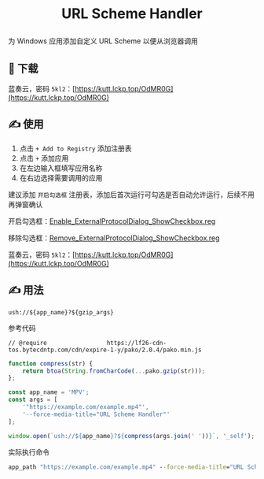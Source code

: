 # <p align="center">URL Scheme Handler<p>

为 Windows 应用添加自定义 URL Scheme 以便从浏览器调用

## 🧱 下载



蓝奏云，密码 `5kl2`：[https://kutt.lckp.top/OdMR0G](https://kutt.lckp.top/OdMR0G)

## ✍️ 使用

1. 点击 `+ Add to Registry` 添加注册表
2. 点击 `+` 添加应用
3. 在左边输入框填写应用名称
4. 在右边选择需要调用的应用



建议添加 `开启勾选框` 注册表，添加后首次运行可勾选是否自动允许运行，后续不用再弹窗确认

开启勾选框：[Enable_ExternalProtocolDialog_ShowCheckbox.reg](https://github.com/LuckyPuppy514/url-scheme-handler/blob/main/reg/Enable_ExternalProtocolDialog_ShowCheckbox.reg)

移除勾选框：[Remove_ExternalProtocolDialog_ShowCheckbox.reg](https://github.com/LuckyPuppy514/url-scheme-handler/blob/main/reg/Remove_ExternalProtocolDialog_ShowCheckbox.reg)

蓝奏云，密码 `5kl2`：[https://kutt.lckp.top/OdMR0G](https://kutt.lckp.top/OdMR0G)

## ✍️ 用法

```text
ush://${app_name}?${gzip_args}
```

参考代码

```text
// @require                 https://lf26-cdn-tos.bytecdntp.com/cdn/expire-1-y/pako/2.0.4/pako.min.js
```

```javascript
function compress(str) {
    return btoa(String.fromCharCode(...pako.gzip(str)));
};

const app_name = 'MPV';
const args = [
    '"https://example.com/example.mp4"',
    '--force-media-title="URL Scheme Handler"'
];

window.open(`ush://${app_name}?${compress(args.join(' '))}`, '_self');
```

实际执行命令

```bat
app_path "https://example.com/example.mp4" --force-media-title="URL Scheme Handler"
```


